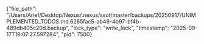 {"file_path": "/Users/Arief/Desktop/Nexus/.nexus/ssot/master/backups/20250917/UNIMPLEMENTED_TODOS.md.6265fac5-ab46-4b97-bf4b-489db405c20d.backup", "lock_type": "write_lock", "timestamp": "2025-09-17T19:07:27.597284", "pid": 7500}
